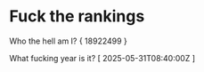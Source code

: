 # Fuck the rankings

Who the hell am I?
{ 18922499 }

What fucking year is it?
[ 2025-05-31T08:40:00Z ]
